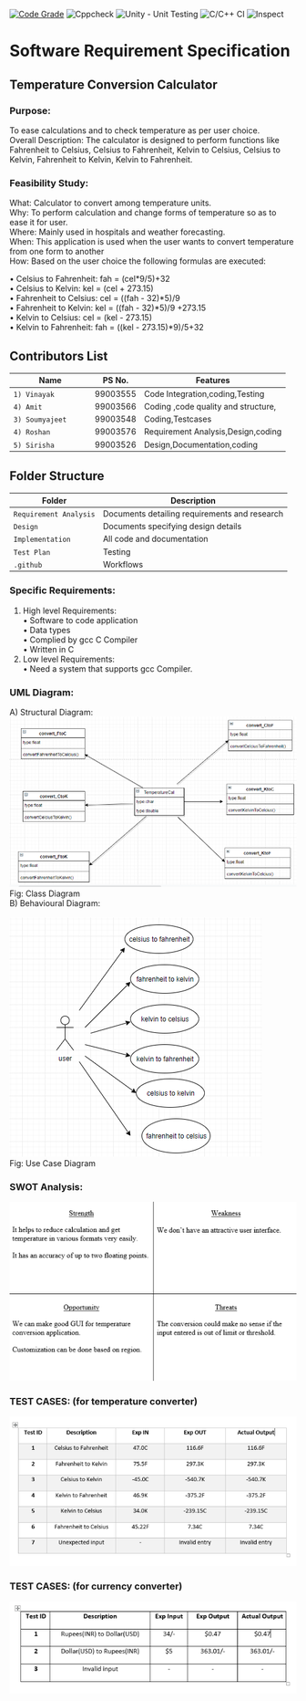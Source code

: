 [![Code Grade](https://www.code-inspector.com/project/18978/status/svg)](https://frontend.code-inspector.com/public/project/18978/Team1_Temperature_Conversion_Calculator/dashboard)
![Cppcheck](https://github.com/VinayakAlagwadi/Team1_Temperature_Conversion_Calculator/workflows/Cppcheck/badge.svg)
![Unity - Unit Testing](https://github.com/VinayakAlagwadi/Team1_Temperature_Conversion_Calculator/workflows/Unity%20-%20Unit%20Testing/badge.svg)
![C/C++ CI](https://github.com/VinayakAlagwadi/Team1_Temperature_Conversion_Calculator/workflows/C/C++%20CI/badge.svg)
![Inspect](https://github.com/VinayakAlagwadi/Team1_Temperature_Conversion_Calculator/workflows/Inspect/badge.svg)

# Software Requirement Specification<br />
## Temperature Conversion Calculator<br />
### Purpose:
To ease calculations and to check temperature as per user choice.<br />
Overall Description: The calculator is designed to perform functions like Fahrenheit to Celsius,
Celsius to Fahrenheit, Kelvin to Celsius, Celsius to Kelvin, Fahrenheit to Kelvin, Kelvin to Fahrenheit.<br />
### Feasibility Study: <br />
What: Calculator to convert among temperature units.<br />
Why: To perform calculation and change forms of temperature so as to ease it for user.<br />
Where: Mainly used in hospitals and weather forecasting.<br />
When: This application is used when the user wants to convert temperature from one form to another <br />
How: Based on the user choice the following formulas are executed:<br />

•	Celsius to Fahrenheit: fah = (cel*9/5)+32<br />
•	Celsius to Kelvin: kel = (cel + 273.15)<br />
•	Fahrenheit to Celsius: cel = ((fah - 32)*5)/9<br />
•	Fahrenheit to Kelvin: kel = ((fah - 32)*5)/9 +273.15<br />
•	Kelvin to Celsius: cel = (kel - 273.15)<br />
•	Kelvin to Fahrenheit: fah = ((kel - 273.15)*9)/5+32<br />

## Contributors List

Name                             |   PS No.  |    Features    |       
---------------------------------|-----------|----------------|
`1) Vinayak`               | 99003555  | Code Integration,coding,Testing|    
`4) Amit`               | 99003566  |Coding ,code quality and structure,|  
`3) Soumyajeet     `     | 99003548  |Coding,Testcases|        
`4) Roshan`             | 99003576  | Requirement Analysis,Design,coding          | 
`5) Sirisha`             | 99003526  | Design,Documentation,coding  |  


## Folder Structure
Folder             | Description
-------------------| -----------------------------------------
`Requirement Analysis`      | Documents detailing requirements and research
`Design`           | Documents specifying design details
`Implementation`        | All code and documentation
`Test Plan`         | Testing   
`.github`          | Workflows 
             
### Specific Requirements:<br />
1)	High level Requirements: <br />
•	Software to code application<br />
•	Data types<br />
•	Complied by gcc C Compiler<br />
•	Written in C<br />
2)	Low level Requirements:<br />
•	Need a system that supports gcc Compiler.<br />


### UML Diagram:<br />
A)	Structural Diagram:<br />
     ![Alt Text](https://github.com/VinayakAlagwadi/Team1_Temperature_Conversion_Calculator/blob/main/img/temp.png)<br />
       Fig: Class Diagram<br />
B)	Behavioural Diagram:    <br />              
![Alt Text](https://github.com/VinayakAlagwadi/Team1_Temperature_Conversion_Calculator/blob/main/img/uscase1.png)<br />
Fig: Use Case Diagram<br />


### SWOT Analysis: <br />
   ![Alt Text](https://github.com/VinayakAlagwadi/Team1_Temperature_Conversion_Calculator/blob/main/img/Screenshot%20(2).png)<br />
 
### TEST CASES: (for temperature converter)<br />
![Alt Text](https://github.com/VinayakAlagwadi/Team1_Temperature_Conversion_Calculator/blob/main/img/test%20cases2.PNG)

### TEST CASES: (for currency converter)<br />
![Alt Text](https://github.com/VinayakAlagwadi/Team1_Temperature_Conversion_Calculator/blob/main/curr%20testcases.PNG)

